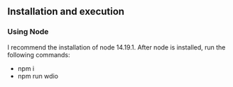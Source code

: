 ## Installation and execution 

### Using Node
I recommend the installation of node 14.19.1. After node is installed, run the following commands:

* npm i
* npm run wdio